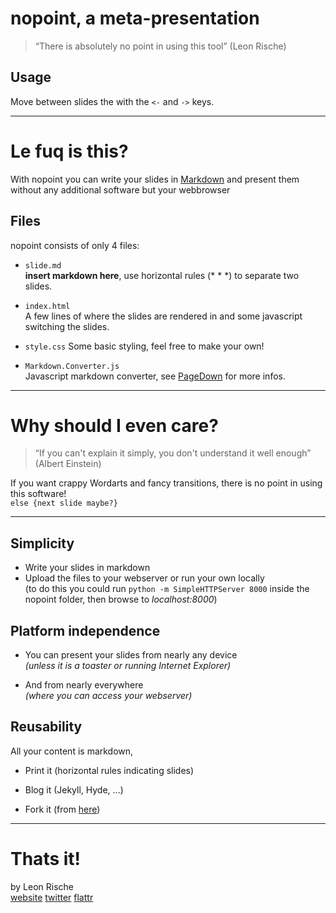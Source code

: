 # nopoint, a meta-presentation

> “There is absolutely no point in using this tool” (Leon Rische)

## Usage

Move between slides the with the `<-` and `->` keys.
* * *

# Le fuq is this?

With nopoint you can write your slides in [Markdown](http://daringfireball.net/projects/markdown/) and present them without any additional software but your webbrowser

## Files

nopoint consists of only 4 files:

* `slide.md`  
**insert markdown here**, use horizontal rules (\* \* \*) to separate two slides.

* `index.html`  
A few lines of  where the slides are rendered in and some javascript switching the slides.

* `style.css`
Some basic styling, feel free to make your own!

* `Markdown.Converter.js`  
Javascript markdown converter, see [PageDown](https://code.google.com/p/pagedown/) for more infos.

* * *

# Why should I even care?

> “If you can't explain it simply, you don't understand it well enough” (Albert Einstein)

If you want crappy Wordarts and fancy transitions, there is no point in using this software!  
`else {next slide maybe?}`
* * *

## Simplicity

* Write your slides in markdown  
* Upload the files to your webserver or run your own locally  
(to do this you could run `python -m SimpleHTTPServer 8000` inside the nopoint folder, then browse to *localhost:8000*)

## Platform independence 

* You can present your slides from nearly any device  
*(unless it is a toaster or running Internet Explorer)*

* And from nearly everywhere  
*(where you can access your webserver)*

## Reusability

All your content is markdown,

* Print it (horizontal rules indicating slides)

* Blog it (Jekyll, Hyde, ...)

* Fork it (from [here](https://github.com/l3kn/nopoint))

* * *

# Thats it!

by Leon Rische    
[website](http://l3kn.de) [twitter](https://twitter.com/l3kn) [flattr](https://flattr.com/profile/l3kn)

